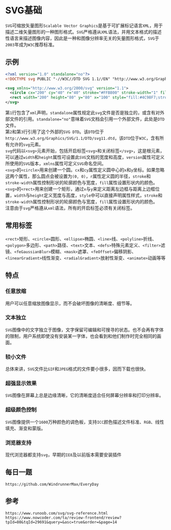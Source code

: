# SVG基础
`SVG`可缩放矢量图形`Scalable Vector Graphics`是基于可扩展标记语言`XML`，用于描述二维矢量图形的一种图形格式。`SVG`严格遵从`XML`语法，并用文本格式的描述性语言来描述图像内容，因此是一种和图像分辨率无关的矢量图形格式，`SVG`于`2003`年成为`W3C`推荐标准。

## 示例

```xml
<?xml version="1.0" standalone="no"?>
<!DOCTYPE svg PUBLIC "-//W3C//DTD SVG 1.1//EN" "http://www.w3.org/Graphics/SVG/1.1/DTD/svg11.dtd">

<svg xmlns="http://www.w3.org/2000/svg" version="1.1">
  <circle cx="200" cy="40" r="40" stroke="#FFB800" stroke-width="1" fill="#FF5722" />
  <rect width="200" height="80" y="80" x="100" style="fill:#4C98F7;stroke-width:1;stroke:#FFF;"/>
</svg>
```
第`1`行包含了`xml`声明，`standalone`属性规定此`svg`文件是否是独立的，或含有对外部文件的引用。`standalone="no"`意味着`SVG`文档会引用一个外部文件，此处是`DTD`文件。  
第`2`和第`3`行引用了这个外部的`SVG DTD`。该`DTD`位于`http://www.w3.org/Graphics/SVG/1.1/DTD/svg11.dtd`，该`DTD`位于`W3C`，含有所有允许的`svg`元素。  
`svg`代码以`<svg>`元素开始，包括开启标签`<svg>`和关闭标签`</svg>`，这是根元素，可以通过`width`和`height`属性可设置此`SVG`文档的宽度和高度，`version`属性可定义所使用的`SVG`版本，`xmlns`属性可定义`SVG`命名空间。  
`<svg>`的`<circle>`用来创建一个圆。`cx`和`cy`属性定义圆中心的`x`和`y`坐标。如果忽略这两个属性，那么圆点会被设置为`(0, 0)`，`r`属性定义圆的半径，`stroke`和`stroke-width`属性控制形状的轮廓颜色与宽度，`fill`属性设置形状内的颜色。  
`<svg>`的`<rect>`用来创建一个矩形，通过`x`与`y`来定义距离左边框与距离上边框位置，`width`与`height`定义宽度与高度，`style`中可以直接声明属性样式，`stroke`和`stroke-width`属性控制形状的轮廓颜色与宽度，`fill`属性设置形状内的颜色。  
注意由于`svg`严格遵从`xml`语法，所有的开启标签必须有关闭标签。

## 常用标签
`<rect>`矩形、`<circle>`圆形、`<ellipse>`椭圆、`<line>`线、`<polyline>`折线、`<polygon>`多边形、`<path>`路径、`<text>`文本、`<defs>`特殊元素定义、`<filter>`滤镜、`<feGaussianBlur>`模糊、`<mask>`遮罩、`<feOffset>`偏移阴影、`<linearGradient>`线性渐变、`<radialGradient>`放射性渐变、`<animate>`动画等等

## 特点

### 任意放缩
用户可以任意缩放图像显示，而不会破坏图像的清晰度、细节等。

### 文本独立
`SVG`图像中的文字独立于图像，文字保留可编辑和可搜寻的状态。也不会再有字体的限制，用户系统即使没有安装某一字体，也会看到和他们制作时完全相同的画面。

### 较小文件
总体来讲，`SVG`文件比`GIF`和`JPEG`格式的文件要小很多，因而下载也很快。

### 超强显示效果
`SVG`图像在屏幕上总是边缘清晰，它的清晰度适合任何屏幕分辨率和打印分辨率。

### 超级颜色控制
`SVG`图像提供一个`1600`万种颜色的调色板，支持`ICC`颜色描述文件标准、`RGB`、线性填充、渐变和蒙版。

### 浏览器支持
现代浏览器都支持`svg`，早期的`IE8`及以前版本需要安装插件

## 每日一题

```
https://github.com/WindrunnerMax/EveryDay
```


## 参考

```
https://www.runoob.com/svg/svg-reference.html
https://www.nowcoder.com/ta/review-frontend/review?tpId=80&tqId=29691&query=&asc=true&order=&page=14
```
